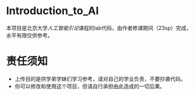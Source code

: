 # Introduction_to_AI
本项目是北京大学*人工智能引论*课程的lab代码，由作者修课期间（23sp）完成，水平有限仅供参考。

# 责任须知
- 上传目的是供学弟学妹们学习参考，请对自己的学业负责，不要抄袭代码。
- 你可以修改和使用这个项目，但请自行承担由此造成的一切后果。
